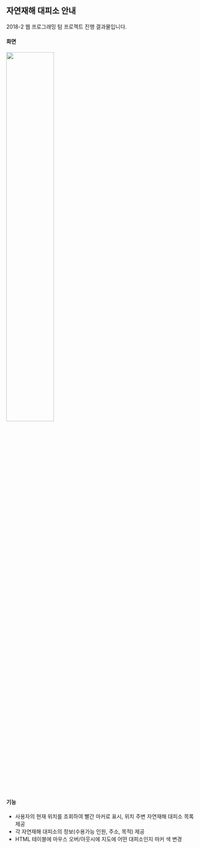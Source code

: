 ## 자연재해 대피소 안내
2018-2 웹 프로그래밍 텀 프로젝트 진행 결과물입니다.

#### 화면
<img src = "https://user-images.githubusercontent.com/71131071/163737547-a3c84af7-7fa6-43d5-a3ed-7f9653be8a20.png" width="50%">

#### 기능
- 사용자의 현재 위치를 조회하여 빨간 마커로 표시, 위치 주변 자연재해 대피소 목록 제공
- 각 자연재해 대피소의 정보(수용가능 인원, 주소, 목적) 제공
- HTML 테이블에 마우스 오버/아웃시에 지도에 어떤 대피소인지 마커 색 변경